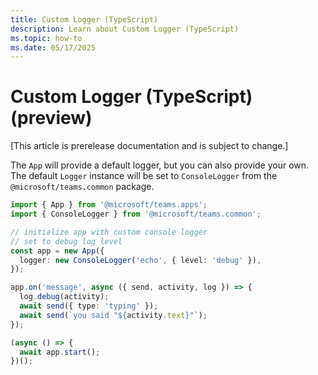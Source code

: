 ```yaml
---
title: Custom Logger (TypeScript)
description: Learn about Custom Logger (TypeScript)
ms.topic: how-to
ms.date: 05/17/2025
---
```


# Custom Logger (TypeScript) (preview)

[This article is prerelease documentation and is subject to change.]

The `App` will provide a default logger, but you can also provide your own.
The default `Logger` instance will be set to `ConsoleLogger` from the
`@microsoft/teams.common` package.


```typescript
import { App } from '@microsoft/teams.apps';
import { ConsoleLogger } from '@microsoft/teams.common';

// initialize app with custom console logger
// set to debug log level
const app = new App({
  logger: new ConsoleLogger('echo', { level: 'debug' }),
});

app.on('message', async ({ send, activity, log }) => {
  log.debug(activity);
  await send({ type: 'typing' });
  await send(`you said "${activity.text}"`);
});

(async () => {
  await app.start();
})();
```